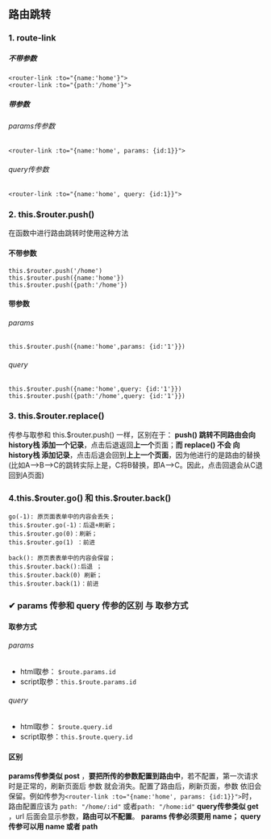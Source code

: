 ## 路由跳转
### 1. route-link
##### 不带参数
```
<router-link :to="{name:'home'}"> 
<router-link :to="{path:'/home'}"> 
```
##### 带参数
###### params传参数
```<router-link :to="{name:'home', params: {id:1}}">  ```

###### query传参数
```<router-link :to="{name:'home', query: {id:1}}"> ```

### 2. this.$router.push() 
在函数中进行路由跳转时使用这种方法  
#### 不带参数
```
this.$router.push('/home')
this.$router.push({name:'home'})
this.$router.push({path:'/home'})
```
#### 带参数 
###### params
```this.$router.push({name:'home',params: {id:'1'}}) ```  
###### query
```
this.$router.push({name:'home',query: {id:'1'}})
this.$router.push({path:'/home',query: {id:'1'}})
```

### 3. this.$router.replace()  
传参与取参和 this.$router.push() 一样，区别在于：
**push() 跳转不同路由会向 history栈 添加一个记录**，点击后退返回**上一个**页面；**而 replace() 不会 向history栈 添加记录**，点击后退会回到**上上一个页面**，因为他进行的是路由的替换(比如A-->B-->C的跳转实际上是，C将B替换，即A-->C。因此，点击回退会从C退回到A页面)

### 4.this.\$router.go() 和 this.$router.back()
```
go(-1): 原页面表单中的内容会丢失；
this.$router.go(-1)：后退+刷新；
this.$router.go(0)：刷新；
this.$router.go(1) ：前进
 
back(): 原页表表单中的内容会保留；
this.$router.back():后退 ；
this.$router.back(0) 刷新；
this.$router.back(1)：前进
```

### ✔ params 传参和 query 传参的区别 与 取参方式
#### 取参方式
###### params
+ html取参： ```$route.params.id   ```  
+ script取参：```this.$route.params.id```
###### query
+ html取参： ```$route.query.id   ```  
+ script取参：```this.$route.query.id```

#### 区别
**params传参类似 post** ，**要把所传的参数配置到路由中**，若不配置，第一次请求时是正常的，刷新页面后 参数 就会消失。配置了路由后，刷新页面，参数 依旧会保留。例如传参为```<router-link :to="{name:'home', params: {id:1}}">```时，路由配置应该为 ```path: "/home/:id"``` 或者``` path: "/home:id" ```
**query传参类似 get** ，url 后面会显示参数，**路由可以不配置**。
**params 传参必须要用 name；
query 传参可以用 name 或者 path**
